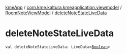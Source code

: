 [kmeApp](../../index.md) / [com.kme.kaltura.kmeapplication.viewmodel](../index.md) / [RoomNoteViewModel](index.md) / [deleteNoteStateLiveData](./delete-note-state-live-data.md)

# deleteNoteStateLiveData

`val deleteNoteStateLiveData: LiveData<`[`Boolean`](https://kotlinlang.org/api/latest/jvm/stdlib/kotlin/-boolean/index.html)`>`